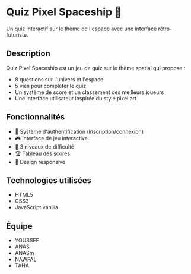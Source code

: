 # Quiz Pixel Spaceship 🚀

Un quiz interactif sur le thème de l'espace avec une interface rétro-futuriste.

## Description

Quiz Pixel Spaceship est un jeu de quiz sur le thème spatial qui propose :
- 8 questions sur l'univers et l'espace
- 5 vies pour compléter le quiz
- Un système de score et un classement des meilleurs joueurs
- Une interface utilisateur inspirée du style pixel art

## Fonctionnalités

- 🔐 Système d'authentification (inscription/connexion)
- 🎮 Interface de jeu interactive
- 💫 3 niveaux de difficulté
- 🏆 Tableau des scores
- 📱 Design responsive

## Technologies utilisées

- HTML5
- CSS3
- JavaScript vanilla

## Équipe

- YOUSSEF
- ANAS
- ANASm
- NAWFAL
- TAHA
